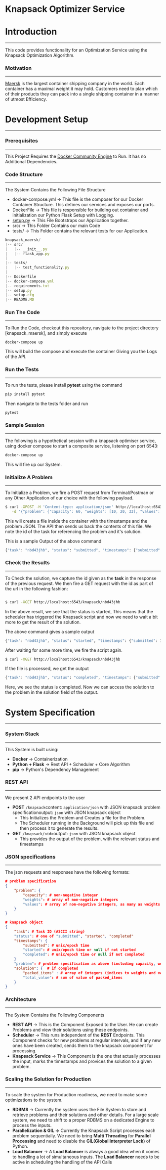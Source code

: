 # Knapsack Optimizer Service

# Introduction

---

This code provides functionality for an Optimization Service using the Knapsack Optimization Algorithm.

### Motivation

---

[Maersk](https://www.maersk.com/) is the largest container shipping company in the world. Each container has a maximal weight it may hold. Customers need to plan which of their products they can pack into a single shipping container in a manner of utmost Efficiency.

# Development Setup

---

### Prerequisites

---

This Project Requires the [Docker Community Engine](https://docs.docker.com/engine/install/) to Run. It has no Additional Dependencies.

### Code Structure

---

The System Contains the Following File Structure

- docker-compose.yml → This file is the composer for our Docker Container Structure. This defines our services and exposes our ports.
- DockerFile → This file is responsible for building out container and initialization our Python Flask Setup with Logging.
- [setup.py](http://setup.py) → This File Bootstraps our Application together.
- src/ → This Folder Contains our main Code
- tests/ → This Folder contains the relevant tests for our Application.

```jsx
knapsack_maersk/
|-- src/
|   |-- __init__.py
|   |-- flask_app.py
|
|-- tests/
|   |-- test_functionality.py
|
|-- Dockerfile
|-- docker-compose.yml
|-- requirements.txt
|-- setup.py
|-- setup.cfg
|-- README.MD
```

### Run The Code

---

To Run the Code, checkout this repository, navigate to the project directory [knapsack_maersk], and simply execute

```bash
docker-compose up
```

This will build the compose and execute the container Giving you the Logs of the API.

### Run the Tests

---

To run the tests, please install **pytest** using the command

```bash
pip install pytest
```

Then navigate to the tests folder and run

```bash
pytest
```

### Sample Session

---

The following is a hypothetical session with a knapsack optimiser service, using docker compose to start a composite service, listening on port 6543:

```bash
docker-compose up
```

This will fire up our System.

### Initialize A Problem

---

To Initialize a Problem, we fire a POST request from Terminal/Postman or any Other Application of our choice with the following payload.

```bash
$ curl -XPOST -H 'Content-type: application/json' http://localhost:6543/knapsack \
   -d '{"problem": {"capacity": 60, "weights": [10, 20, 33], "values": [10, 3, 30]}}'
```

This will create a file inside the container with the timestamps and the problem JSON. The API then sends us back the contents of this file. We note the id of the task for referencing the problem and it's solution.

This is a sample Output of the above command

```bash
{"task": "nbd43jhb", "status": "submitted", "timestamps": {"submitted": 1505225308, "started": null, "completed": null}, "problem": {"capacity": 60, "weights": [10, 20, 33], "values": [10, 3, 30]}, "solution": {}}
```

### Check the Results

---

To Check the solution, we capture the id given as the **task** in the response of the previous request. We then fire a GET request with the id as part of the url in the following fashion:

```bash

$ curl -XGET http://localhost:6543/knapsack/nbd43jhb
```

In the above result, we see that the status is started, This means that the scheduler has triggered the Knapsack script and now we need to wait a bit more to get the result of the solution.

The above command gives a sample output

```bash
{"task": "nbd43jhb", "status": "started", "timestamps": {"submitted": 1505225308, "started": 1505225342, "completed": null}, "problem": {"capacity": 60, "weights": [10, 20, 33], "values": [10, 3, 30]}, "solution": {}}
```

After waiting for some more time, we fire the script again.

```bash
$ curl -XGET http://localhost:6543/knapsack/nbd43jhb
```

If the file is processed, we get the output

```bash
{"task": "nbd43jhb", "status": "completed", "timestamps": {"submitted": 1505225308, "started": 1505225342, "completed": 1505225398}, "problem": {"capacity": 60, "weights": [10, 20, 33], "values": [10, 3, 30]}, "solution": {"packed_items": [0, 2], "total_value": 40}
```

Here, we see the status is completed. Now we can access the solution to the problem in the solution field of the output.

# System Specification

---

### System Stack

---

This System is built using:

- **Docker** → Containerization
- **Python** **+** **Flask** → Rest API + Scheduler + Core Algorithm
- **pip** → Python's Dependency Management

### **REST API**

---

We present 2 API endpoints to the user

- **POST** `/knapsack`content: `application/json` with JSON knapsack problem specificationoutput: `json` with JSON knapsack object
    - This Initializes the Problem and Creates a file for the Problem.
    - The Scheduler running in the Background will pick up this file and then process it to generate the results.
- **GET** `/knapsack/<id>`output: `json` with JSON knapsack object
    - This provides the output of the problem, with the relevant status and timestamps

### JSON specifications

---

The json requests and responses have the following formats:

```json
# problem specification
{
    "problem": {
        "capacity": # non-negative integer
        "weights": # array of non-negative integers
        "values": # array of non-negative integers, as many as weights
    }
}

# knapsack object
{
    "task": # Task ID (ASCII string)
    "status": # one of "submitted", "started", "completed"
    "timestamps": {
        "submitted": # unix/epoch time
        "started": # unix/epoch time or null if not started
        "completed": # unix/epoch time or null if not completed
    }
    "problem": # problem specification as above (including capacity, weights, values)
    "solution": {  # if completed
        "packed_items" : # array of integers (indices to weights and values)
        "total_value": # sum of value of packed_items
    }
}
```

### Architecture

---

The System Contains the Following Components

- **REST API** → This is the Component Exposed to the User. He can create Problems and view their solutions using these endpoints.
- **Scheduler** → This runs independent of the **REST** Endpoints. This Component checks for new problems at regular intervals, and if any new ones have been created, sends them to the knapsack component for processing.
- **Knapsack Service** → This Component is the one that actually processes the input, marks the timestamps and provices the solution to a given problem.

### Scaling the Solution for Production

---

To scale the system for Production readiness, we need to make some optimizations to the system.

- **RDBMS** → Currently the system uses the File System to store and retrieve problems and their solutions and other details. For a large scale system, we need to shift to a proper RDBMS on a dedicated Engine to process the inputs.
- **Parallelization & GIL →** Currently the Knapsack Script processes each problem sequentially. We need to bring **Multi Threading** for **Parallel Processing**  and need to disable the **GIL(Global Interpreter Lock)**  of Python.
- **Load Balancer** → A **Load Balancer**  is always a good idea when it comes to handling a lot of simultaneous inputs. The **Load Balancer** needs to be active in scheduling the handling of the API Calls